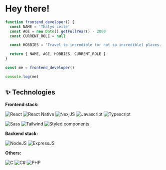 # Hey there! <br />

```typescript
function frontend_developer() {
  const NAME = 'Thalys Leite'
  const AGE = new Date().getFullYear() - 2000
  const CURRENT_ROLE = null

  const HOBBIES = 'Travel to incredible (or not so incredible) places.'

  return { NAME, AGE, HOBBIES, CURRENT_ROLE }
}

const me = frontend_developer()

console.log(me)
```

## ✨ Technologies

**Frontend stack:**

![React](https://img.shields.io/badge/React-20232A?style=for-the-badge&logo=react&logoColor=61DAFB)
![React Native](https://img.shields.io/badge/React_Native-20232A?style=for-the-badge&logo=react&logoColor=61DAFB)
![NexjJS](https://img.shields.io/badge/next%20js-000000?style=for-the-badge&logo=nextdotjs&logoColor=white)
![Javascript](https://img.shields.io/badge/JavaScript-F7DF1E?style=for-the-badge&logo=javascript&logoColor=black)
![Typescript](https://img.shields.io/badge/TypeScript-007ACC?style=for-the-badge&logo=typescript&logoColor=white)

![Sass](https://img.shields.io/badge/Sass-CC6699?style=for-the-badge&logo=sass&logoColor=white)
![Tailwind](https://img.shields.io/badge/Tailwind_CSS-38B2AC?style=for-the-badge&logo=tailwind-css&logoColor=white)
![Styled components](https://img.shields.io/badge/styled--components-DB7093?style=for-the-badge&logo=styled-components&logoColor=white)

**Backend stack:**

![NodeJS](https://img.shields.io/badge/Node.js-43853D?style=for-the-badge&logo=node.js&logoColor=white)
![ExpressJS](https://img.shields.io/badge/Express.js-404D59?style=for-the-badge)

**Others:**

![C](https://img.shields.io/badge/c-%2300599C.svg?style=for-the-badge&logo=c&logoColor=white)
![C#](https://img.shields.io/badge/C%23-239120?style=for-the-badge&logo=csharp&logoColor=white)
![PHP](https://img.shields.io/badge/PHP-777BB4?style=for-the-badge&logo=php&logoColor=white)
